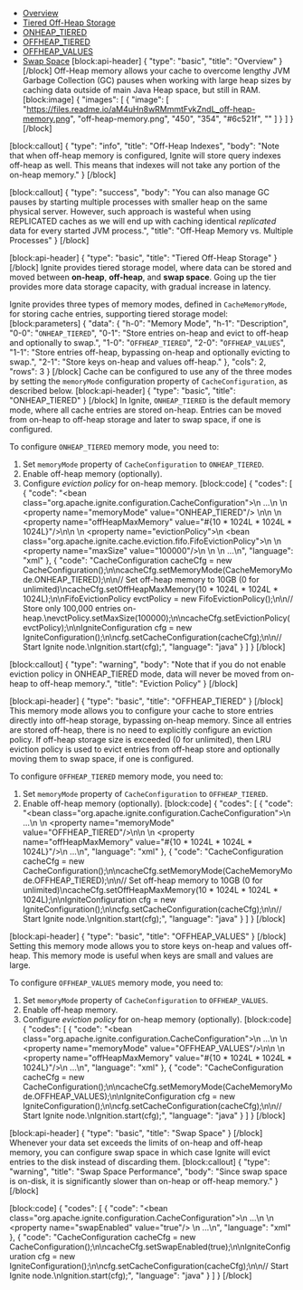 * [Overview](#overview)
* [Tiered Off-Heap Storage](#tiered-off-heap-storage)
* [ONHEAP_TIERED](#onheap_tiered)
* [OFFHEAP_TIERED](#offheap_tiered)
* [OFFHEAP_VALUES](#offheap_values)
* [Swap Space](#swap-space)
[block:api-header]
{
  "type": "basic",
  "title": "Overview"
}
[/block]
Off-Heap memory allows your cache to overcome lengthy JVM Garbage Collection (GC) pauses when working with large heap sizes by caching data outside of main Java Heap space, but still in RAM.
[block:image]
{
  "images": [
    {
      "image": [
        "https://files.readme.io/aM4uHn8wRMmmtFvkZndL_off-heap-memory.png",
        "off-heap-memory.png",
        "450",
        "354",
        "#6c521f",
        ""
      ]
    }
  ]
}
[/block]

[block:callout]
{
  "type": "info",
  "title": "Off-Heap Indexes",
  "body": "Note that when off-heap memory is configured, Ignite will store query indexes off-heap as well. This means that indexes will not take any portion of the on-heap memory."
}
[/block]

[block:callout]
{
  "type": "success",
  "body": "You can also manage GC pauses by starting multiple processes with smaller heap on the same physical server. However, such approach is wasteful when using REPLICATED caches as we will end up with caching identical *replicated* data for every started JVM process.",
  "title": "Off-Heap Memory vs. Multiple Processes"
}
[/block]

[block:api-header]
{
  "type": "basic",
  "title": "Tiered Off-Heap Storage"
}
[/block]
Ignite provides tiered storage model, where data can be stored and moved between **on-heap**, **off-heap**, and **swap space**. Going up the tier provides more data storage capacity, with gradual increase in latency. 

Ignite provides three types of memory modes, defined in `CacheMemoryMode`, for storing cache entries, supporting tiered storage model:
[block:parameters]
{
  "data": {
    "h-0": "Memory Mode",
    "h-1": "Description",
    "0-0": "`ONHEAP_TIERED`",
    "0-1": "Store entries on-heap and evict to off-heap and optionally to swap.",
    "1-0": "`OFFHEAP_TIERED`",
    "2-0": "`OFFHEAP_VALUES`",
    "1-1": "Store entries off-heap, bypassing on-heap and optionally evicting to swap.",
    "2-1": "Store keys on-heap and values off-heap."
  },
  "cols": 2,
  "rows": 3
}
[/block]
Cache can be configured to use any of the three modes by setting the `memoryMode` configuration property of `CacheConfiguration`, as described below.
[block:api-header]
{
  "type": "basic",
  "title": "ONHEAP_TIERED"
}
[/block]
In Ignite, `ONHEAP_TIERED`  is the default memory mode, where all cache entries are stored on-heap. Entries can be moved from on-heap to off-heap storage and later to swap space, if one is configured.

To configure `ONHEAP_TIERED` memory mode, you need to:

1. Set `memoryMode` property of `CacheConfiguration` to `ONHEAP_TIERED`. 
2. Enable off-heap memory (optionally).
3. Configure *eviction policy* for on-heap memory.
[block:code]
{
  "codes": [
    {
      "code": "<bean class=\"org.apache.ignite.configuration.CacheConfiguration\">\n  ...\n  <!-- Store cache entries on-heap. -->\n  <property name=\"memoryMode\" value=\"ONHEAP_TIERED\"/> \n\n  <!-- Enable Off-Heap memory with max size of 10 Gigabytes (0 for unlimited). -->\n  <property name=\"offHeapMaxMemory\" value=\"#{10 * 1024L * 1024L * 1024L}\"/>\n\n  <!-- Configure eviction policy. -->\n  <property name=\"evictionPolicy\">\n    <bean class=\"org.apache.ignite.cache.eviction.fifo.FifoEvictionPolicy\">\n      <!-- Evict to off-heap after cache size reaches maxSize. -->\n      <property name=\"maxSize\" value=\"100000\"/>\n    </bean>\n  </property>\n  ...\n</bean>",
      "language": "xml"
    },
    {
      "code": "CacheConfiguration cacheCfg = new CacheConfiguration();\n\ncacheCfg.setMemoryMode(CacheMemoryMode.ONHEAP_TIERED);\n\n// Set off-heap memory to 10GB (0 for unlimited)\ncacheCfg.setOffHeapMaxMemory(10 * 1024L * 1024L * 1024L);\n\nFifoEvictionPolicy evctPolicy = new FifoEvictionPolicy();\n\n// Store only 100,000 entries on-heap.\nevctPolicy.setMaxSize(100000);\n\ncacheCfg.setEvictionPolicy(evctPolicy);\n\nIgniteConfiguration cfg = new IgniteConfiguration();\n\ncfg.setCacheConfiguration(cacheCfg);\n\n// Start Ignite node.\nIgnition.start(cfg);",
      "language": "java"
    }
  ]
}
[/block]

[block:callout]
{
  "type": "warning",
  "body": "Note that if you do not enable eviction policy in ONHEAP_TIERED mode, data will never be moved from on-heap to off-heap memory.",
  "title": "Eviction Policy"
}
[/block]

[block:api-header]
{
  "type": "basic",
  "title": "OFFHEAP_TIERED"
}
[/block]
This memory mode allows you to configure your cache to store entries directly into off-heap storage, bypassing on-heap memory. Since all entries are stored off-heap, there is no need to explicitly configure an eviction policy. If off-heap storage size is exceeded (0 for unlimited), then LRU eviction policy is used to evict entries from off-heap store and optionally moving them to swap space, if one is configured.

To configure `OFFHEAP_TIERED` memory mode, you need to:

1. Set `memoryMode` property of `CacheConfiguration` to `OFFHEAP_TIERED`. 
2. Enable off-heap memory (optionally).
[block:code]
{
  "codes": [
    {
      "code": "<bean class=\"org.apache.ignite.configuration.CacheConfiguration\">\n  ...\n  <!-- Always store cache entries in off-heap memory. -->\n  <property name=\"memoryMode\" value=\"OFFHEAP_TIERED\"/>\n\n  <!-- Enable Off-Heap memory with max size of 10 Gigabytes (0 for unlimited). -->\n  <property name=\"offHeapMaxMemory\" value=\"#{10 * 1024L * 1024L * 1024L}\"/>\n  ...\n</bean>",
      "language": "xml"
    },
    {
      "code": "CacheConfiguration cacheCfg = new CacheConfiguration();\n\ncacheCfg.setMemoryMode(CacheMemoryMode.OFFHEAP_TIERED);\n\n// Set off-heap memory to 10GB (0 for unlimited)\ncacheCfg.setOffHeapMaxMemory(10 * 1024L * 1024L * 1024L);\n\nIgniteConfiguration cfg = new IgniteConfiguration();\n\ncfg.setCacheConfiguration(cacheCfg);\n\n// Start Ignite node.\nIgnition.start(cfg);",
      "language": "java"
    }
  ]
}
[/block]

[block:api-header]
{
  "type": "basic",
  "title": "OFFHEAP_VALUES"
}
[/block]
Setting this memory mode allows you to store keys on-heap and values off-heap. This memory mode is useful when keys are small and values are large.

To configure `OFFHEAP_VALUES` memory mode, you need to:

1. Set `memoryMode` property of `CacheConfiguration` to `OFFHEAP_VALUES`. 
2. Enable off-heap memory.
3. Configure *eviction policy* for on-heap memory (optionally).
[block:code]
{
  "codes": [
    {
      "code": "<bean class=\"org.apache.ignite.configuration.CacheConfiguration\">\n  ...\n  <!-- Always store cache entries in off-heap memory. -->\n  <property name=\"memoryMode\" value=\"OFFHEAP_VALUES\"/>\n\n  <!-- Enable Off-Heap memory with max size of 10 Gigabytes (0 for unlimited). -->\n  <property name=\"offHeapMaxMemory\" value=\"#{10 * 1024L * 1024L * 1024L}\"/>\n  ...\n</bean>",
      "language": "xml"
    },
    {
      "code": "CacheConfiguration cacheCfg = new CacheConfiguration();\n\ncacheCfg.setMemoryMode(CacheMemoryMode.OFFHEAP_VALUES);\n\nIgniteConfiguration cfg = new IgniteConfiguration();\n\ncfg.setCacheConfiguration(cacheCfg);\n\n// Start Ignite node.\nIgnition.start(cfg);",
      "language": "java"
    }
  ]
}
[/block]

[block:api-header]
{
  "type": "basic",
  "title": "Swap Space"
}
[/block]
Whenever your data set exceeds the limits of on-heap and off-heap memory, you can configure swap space in which case Ignite will evict entries to the disk instead of discarding them.
[block:callout]
{
  "type": "warning",
  "title": "Swap Space Performance",
  "body": "Since swap space is on-disk, it is significantly slower than on-heap or off-heap memory."
}
[/block]

[block:code]
{
  "codes": [
    {
      "code": "<bean class=\"org.apache.ignite.configuration.CacheConfiguration\">\n  ...\n  <!-- Enable swap. -->\n  <property name=\"swapEnabled\" value=\"true\"/> \n  ...\n</bean>",
      "language": "xml"
    },
    {
      "code": "CacheConfiguration cacheCfg = new CacheConfiguration();\n\ncacheCfg.setSwapEnabled(true);\n\nIgniteConfiguration cfg = new IgniteConfiguration();\n\ncfg.setCacheConfiguration(cacheCfg);\n\n// Start Ignite node.\nIgnition.start(cfg);",
      "language": "java"
    }
  ]
}
[/block]